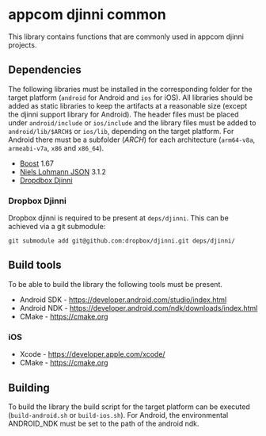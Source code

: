 # appcom djinni common

This library contains functions that are commonly used in appcom djinni projects.

## Dependencies

The following libraries must be installed in the corresponding folder for the target platform (`android` for Android and 
`ios` for iOS). All libraries should be added as static libraries to keep the artifacts at a reasonable size (except the
djinni support library for Android).
The header files must be placed under `android/include` or `ios/include` and the library files must be added to
`android/lib/$ARCH$` or `ios/lib`, depending on the target platform. For Android there must be a subfolder ($ARCH$) for 
each architecture (`arm64-v8a`, `armeabi-v7a`, `x86` and `x86_64`).

* [Boost](https://www.boost.org) 1.67
* [Niels Lohmann JSON](https://github.com/nlohmann/json) 3.1.2
* [Dropdbox Djinni](https://github.com/dropbox/djinni)

### Dropbox Djinni

Dropbox djinni is required to be present at `deps/djinni`. This can be achieved via a git submodule:

```
git submodule add git@github.com:dropbox/djinni.git deps/djinni/
```

## Build tools

To be able to build the library the following tools must be present.

* Android SDK - https://developer.android.com/studio/index.html
* Android NDK - https://developer.android.com/ndk/downloads/index.html
* CMake - https://cmake.org

### iOS

* Xcode - https://developer.apple.com/xcode/
* CMake - https://cmake.org


## Building

To build the library the build script for the target platform can be executed (`build-android.sh` or `build-ios.sh`).
For Android, the environmental ANDROID_NDK must be set to the path of the android ndk.
